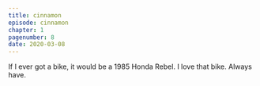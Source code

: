 ```yaml
---
title: cinnamon
episode: cinnamon
chapter: 1
pagenumber: 8
date: 2020-03-08
---
```


If I ever got a bike, it would be a 1985 Honda Rebel. I love that bike. Always have.
